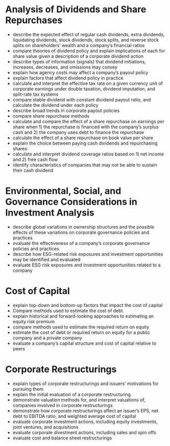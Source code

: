 # Analysis of Dividends and Share Repurchases 
- describe the expected effect of regular cash dividends, extra dividends, liquidating dividends, stock dividends, stock splits, and reverse stock splits on shareholders’ wealth and a company’s financial ratios
- compare theories of dividend policy and explain implications of each for share value given a description of a corporate dividend action
- describe types of information (signals) that dividend initiations, increases, decreases, and omissions may convey
- explain how agency costs may affect a company’s payout policy
- explain factors that affect dividend policy in practice
- calculate and interpret the effective tax rate on a given currency unit of corporate earnings under double taxation, dividend imputation, and split-rate tax systems
- compare stable dividend with constant dividend payout ratio, and calculate the dividend under each policy
- describe broad trends in corporate payout policies
- compare share repurchase methods
- calculate and compare the effect of a share repurchase on earnings per share when 1) the repurchase is financed with the company’s surplus cash and 2) the company uses debt to finance the repurchase
- calculate the effect of a share repurchase on book value per share
- explain the choice between paying cash dividends and repurchasing shares
- calculate and interpret dividend coverage ratios based on 1) net income and 2) free cash flow
- identify characteristics of companies that may not be able to sustain their cash dividend
# Environmental, Social, and Governance Considerations in Investment Analysis 
- describe global variations in ownership structures and the possible effects of these variations on corporate governance policies and practices
- evaluate the effectiveness of a company’s corporate governance policies and practices
- describe how ESG-related risk exposures and investment opportunities may be identified and evaluated
- evaluate ESG risk exposures and investment opportunities related to a company

# Cost of Capital 
- explain top-down and bottom-up factors that impact the cost of capital
- Compare methods used to estimate the cost of debt.
- explain historical and forward-looking approaches to estimating an equity risk premium
- compare methods used to estimate the required return on equity
- estimate the cost of debt or required return on equity for a public company and a private company
- evaluate a company’s capital structure and cost of capital relative to peers
# Corporate Restructurings 
- explain types of corporate restructurings and issuers’ motivations for pursuing them
- explain the initial evaluation of a corporate restructuring
- demonstrate valuation methods for, and interpret valuations of, companies involved in corporate restructurings
- demonstrate how corporate restructurings affect an issuer’s EPS, net debt to EBITDA ratio, and weighted average cost of capital
- evaluate corporate investment actions, including equity investments, joint ventures, and acquisitions
- evaluate corporate divestment actions, including sales and spin offs
- evaluate cost and balance sheet restructurings
